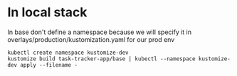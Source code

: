 # In local stack
In base don't define a namespace because we will specify it in overlays/production/kustomization.yaml for our prod env
```
kubectl create namespace kustomize-dev
kustomize build task-tracker-app/base | kubectl --namespace kustomize-dev apply --filename -
```

